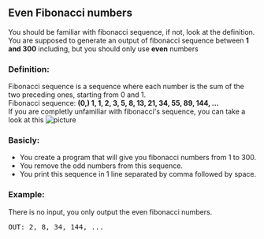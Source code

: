 ## Even Fibonacci numbers
You should be familiar with fibonacci sequence, if not, look at the definition.
You are supposed to generate an output of fibonacci sequence between **1 and 300** including, but you should only use **even** numbers
### Definition:
Fibonacci sequence is a sequence where each number is the sum of the two preceding ones, starting from 0 and 1.<br>
Fibonacci sequence: **(0,) 1, 1, 2, 3, 5, 8, 13, 21, 34, 55, 89, 144, ...**<br>
If you are completly unfamiliar with fibonacci's sequence, you can take a look at this ![picture](https://en.wikipedia.org/wiki/Fibonacci_number#/media/File:34*21-FibonacciBlocks.png "Fibonacci numbers picture")
### Basicly:
* You create a program that will give you fibonacci numbers from 1 to 300.
* You remove the odd numbers from this sequence.
* You print this sequence in 1 line separated by comma followed by space.

### Example:
There is no input, you only output the even fibonacci numbers.
<pre>OUT: 2, 8, 34, 144, ...</pre>
